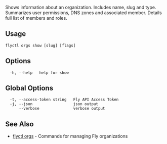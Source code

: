 Shows information about an organization. Includes name, slug and type. Summarizes user permissions, DNS zones and associated member. Details full list of members and roles.

## Usage

~~~
flyctl orgs show [slug] [flags]
~~~

## Options

~~~
  -h, --help   help for show
~~~

## Global Options

~~~
  -t, --access-token string   Fly API Access Token
  -j, --json                  json output
      --verbose               verbose output
~~~

## See Also

* [flyctl orgs](/docs/flyctl/orgs/)	 - Commands for managing Fly organizations

